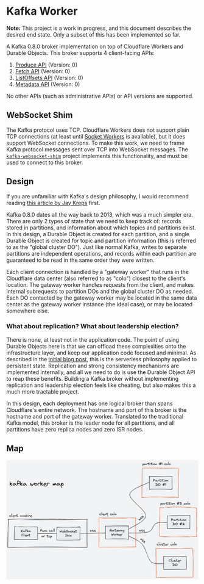 # Kafka Worker

**Note:** This project is a work in progress, and this document describes the desired end state. Only a subset of this has been implemented so far.

A Kafka 0.8.0 broker implementation on top of Cloudflare Workers and Durable Objects. This broker supports 4 client-facing APIs:

1. [Produce API](https://kafka.apache.org/protocol.html#The_Messages_Produce) (Version: 0)
2. [Fetch API](https://kafka.apache.org/protocol.html#The_Messages_Fetch) (Version: 0)
3. [ListOffsets API](https://kafka.apache.org/protocol.html#The_Messages_ListOffsets) (Version: 0)
4. [Metadata API](https://kafka.apache.org/protocol.html#The_Messages_Metadata) (Version: 0)

No other APIs (such as administrative APIs) or API versions are supported.

## WebSocket Shim

The Kafka protocol uses TCP. Cloudflare Workers does not support plain TCP connections (at least until [Socket Workers](https://blog.cloudflare.com/introducing-socket-workers/) is available), but it does support WebSocket connections. To make this work, we need to frame Kafka protocol messages sent over TCP into WebSocket messages. The [`kafka-websocket-shim`](https://github.com/maxwellpeterson/kafka-websocket-shim) project implements this functionality, and must be used to connect to this broker.

## Design

If you are unfamiliar with Kafka's design philosophy, I would recommend reading [this article by Jay Kreps](https://engineering.linkedin.com/distributed-systems/log-what-every-software-engineer-should-know-about-real-time-datas-unifying) first.

Kafka 0.8.0 dates all the way back to 2013, which was a much simpler era. There are only 2 types of state that we need to keep track of: records stored in partitions, and information about which topics and partitions exist. In this design, a Durable Object is created for each partition, and a single Durable Object is created for topic and partition information (this is referred to as the "global cluster DO"). Just like normal Kafka, writes to separate partitions are independent operations, and records within each partition are guaranteed to be read in the same order they were written.

Each client connection is handled by a "gateway worker" that runs in the Cloudflare data center (also referred to as "colo") closest to the client's location. The gateway worker handles requests from the client, and makes internal subrequests to partition DOs and the global cluster DO as needed. Each DO contacted by the gateway worker may be located in the same data center as the gateway worker instance (the ideal case), or may be located somewhere else.

### What about replication? What about leadership election?

There is none, at least not in the application code. The point of using Durable Objects here is that we can offload these complexities onto the infrastructure layer, and keep our application code focused and minimal. As described in the [initial blog post](https://blog.cloudflare.com/introducing-workers-durable-objects/), this is the serverless philosophy applied to persistent state. Replication and strong consistency mechanisms are implemented internally, and all we need to do is use the Durable Object API to reap these benefits. Building a Kafka broker without implementing replication and leadership election feels like cheating, but also makes this a much more tractable project.

In this design, each deployment has one logical broker than spans Cloudflare's entire network. The hostname and port of this broker is the hostname and port of the gateway worker. Translated to the traditional Kafka model, this broker is the leader node for all partitions, and all partitions have zero replica nodes and zero ISR nodes.

## Map

![kafka worker map](map.png)
